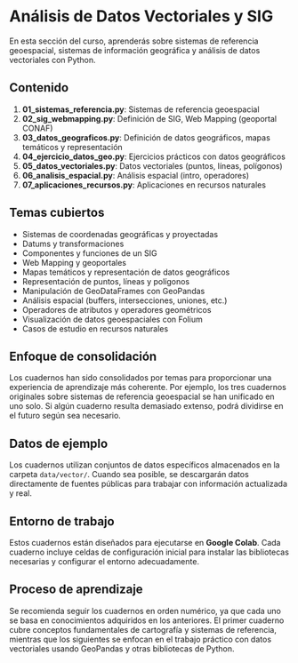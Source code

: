 # Análisis de Datos Vectoriales y SIG

En esta sección del curso, aprenderás sobre sistemas de referencia geoespacial, sistemas de información geográfica y análisis de datos vectoriales con Python.

## Contenido

1. **01_sistemas_referencia.py**: Sistemas de referencia geoespacial
2. **02_sig_webmapping.py**: Definición de SIG, Web Mapping (geoportal CONAF)
3. **03_datos_geograficos.py**: Definición de datos geográficos, mapas temáticos y representación
4. **04_ejercicio_datos_geo.py**: Ejercicios prácticos con datos geográficos
5. **05_datos_vectoriales.py**: Datos vectoriales (puntos, líneas, polígonos)
6. **06_analisis_espacial.py**: Análisis espacial (intro, operadores)
7. **07_aplicaciones_recursos.py**: Aplicaciones en recursos naturales

## Temas cubiertos

* Sistemas de coordenadas geográficas y proyectadas
* Datums y transformaciones
* Componentes y funciones de un SIG
* Web Mapping y geoportales
* Mapas temáticos y representación de datos geográficos
* Representación de puntos, líneas y polígonos
* Manipulación de GeoDataFrames con GeoPandas
* Análisis espacial (buffers, intersecciones, uniones, etc.)
* Operadores de atributos y operadores geométricos
* Visualización de datos geoespaciales con Folium
* Casos de estudio en recursos naturales

## Enfoque de consolidación

Los cuadernos han sido consolidados por temas para proporcionar una experiencia de aprendizaje más coherente. Por ejemplo, los tres cuadernos originales sobre sistemas de referencia geoespacial se han unificado en uno solo. Si algún cuaderno resulta demasiado extenso, podrá dividirse en el futuro según sea necesario.

## Datos de ejemplo

Los cuadernos utilizan conjuntos de datos específicos almacenados en la carpeta `data/vector/`. Cuando sea posible, se descargarán datos directamente de fuentes públicas para trabajar con información actualizada y real.

## Entorno de trabajo

Estos cuadernos están diseñados para ejecutarse en **Google Colab**. Cada cuaderno incluye celdas de configuración inicial para instalar las bibliotecas necesarias y configurar el entorno adecuadamente.

## Proceso de aprendizaje

Se recomienda seguir los cuadernos en orden numérico, ya que cada uno se basa en conocimientos adquiridos en los anteriores. El primer cuaderno cubre conceptos fundamentales de cartografía y sistemas de referencia, mientras que los siguientes se enfocan en el trabajo práctico con datos vectoriales usando GeoPandas y otras bibliotecas de Python. 